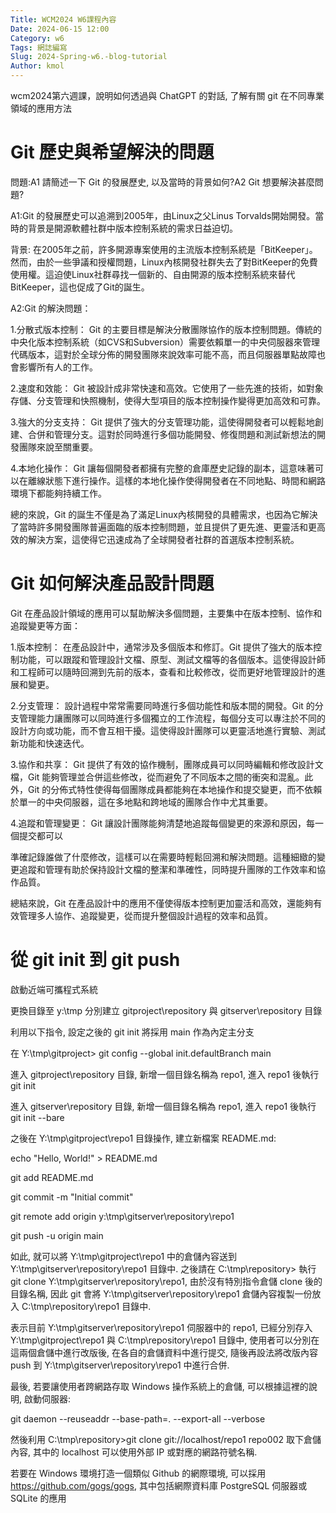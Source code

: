 ```yaml
---
Title: WCM2024 W6課程內容 
Date: 2024-06-15 12:00
Category: w6
Tags: 網誌編寫
Slug: 2024-Spring-w6.-blog-tutorial
Author: kmol
---
```


wcm2024第六週課，說明如何透過與 ChatGPT 的對話, 了解有關 git 在不同專業領域的應用方法

<!-- PELICAN_END_SUMMARY -->

# Git 歷史與希望解決的問題
問題:A1 請簡述一下 Git 的發展歷史, 以及當時的背景如何?A2 Git 想要解決甚麼問題?

A1:Git 的發展歷史可以追溯到2005年，由Linux之父Linus Torvalds開始開發。當時的背景是開源軟體社群中版本控制系統的需求日益迫切。

背景:
在2005年之前，許多開源專案使用的主流版本控制系統是「BitKeeper」。然而，由於一些爭議和授權問題，Linux內核開發社群失去了對BitKeeper的免費使用權。這迫使Linux社群尋找一個新的、自由開源的版本控制系統來替代BitKeeper，這也促成了Git的誕生。

A2:Git 的解決問題：

1.分散式版本控制：
Git 的主要目標是解決分散團隊協作的版本控制問題。傳統的中央化版本控制系統（如CVS和Subversion）需要依賴單一的中央伺服器來管理代碼版本，這對於全球分佈的開發團隊來說效率可能不高，而且伺服器單點故障也會影響所有人的工作。

2.速度和效能：
Git 被設計成非常快速和高效。它使用了一些先進的技術，如對象存儲、分支管理和快照機制，使得大型項目的版本控制操作變得更加高效和可靠。

3.強大的分支支持：
Git 提供了強大的分支管理功能，這使得開發者可以輕鬆地創建、合併和管理分支。這對於同時進行多個功能開發、修復問題和測試新想法的開發團隊來說至關重要。

4.本地化操作：
Git 讓每個開發者都擁有完整的倉庫歷史記錄的副本，這意味著可以在離線狀態下進行操作。這樣的本地化操作使得開發者在不同地點、時間和網路環境下都能夠持續工作。

總的來說，Git 的誕生不僅是為了滿足Linux內核開發的具體需求，也因為它解決了當時許多開發團隊普遍面臨的版本控制問題，並且提供了更先進、更靈活和更高效的解決方案，這使得它迅速成為了全球開發者社群的首選版本控制系統。

# Git 如何解決產品設計問題
Git 在產品設計領域的應用可以幫助解決多個問題，主要集中在版本控制、協作和追蹤變更等方面：

1.版本控制：
在產品設計中，通常涉及多個版本和修訂。Git 提供了強大的版本控制功能，可以跟蹤和管理設計文檔、原型、測試文檔等的各個版本。這使得設計師和工程師可以隨時回溯到先前的版本，查看和比較修改，從而更好地管理設計的進展和變更。

2.分支管理：
設計過程中常常需要同時進行多個功能性和版本間的開發。Git 的分支管理能力讓團隊可以同時進行多個獨立的工作流程，每個分支可以專注於不同的設計方向或功能，而不會互相干擾。這使得設計團隊可以更靈活地進行實驗、測試新功能和快速迭代。

3.協作和共享：
Git 提供了有效的協作機制，團隊成員可以同時編輯和修改設計文檔，Git 能夠管理並合併這些修改，從而避免了不同版本之間的衝突和混亂。此外，Git 的分佈式特性使得每個團隊成員都能夠在本地操作和提交變更，而不依賴於單一的中央伺服器，這在多地點和跨地域的團隊合作中尤其重要。

4.追蹤和管理變更：
Git 讓設計團隊能夠清楚地追蹤每個變更的來源和原因，每一個提交都可以

準確記錄誰做了什麼修改，這樣可以在需要時輕鬆回溯和解決問題。這種細緻的變更追蹤和管理有助於保持設計文檔的整潔和準確性，同時提升團隊的工作效率和協作品質。

總結來說，Git 在產品設計中的應用不僅使得版本控制更加靈活和高效，還能夠有效管理多人協作、追蹤變更，從而提升整個設計過程的效率和品質。

# 從 git init 到 git push
啟動近端可攜程式系統

更換目錄至 y:\tmp 分別建立 gitproject\repository 與 gitserver\repository 目錄

利用以下指令, 設定之後的 git init 將採用 main 作為內定主分支

在 Y:\tmp\gitproject> git config --global init.defaultBranch main

進入 gitproject\repository 目錄, 新增一個目錄名稱為 repo1, 進入 repo1 後執行 git init

進入 gitserver\repository 目錄, 新增一個目錄名稱為 repo1, 進入 repo1 後執行 git init --bare

之後在 Y:\tmp\gitproject\repo1 目錄操作, 建立新檔案 README.md:

echo "Hello, World!" > README.md

git add README.md

git commit -m "Initial commit"

git remote add origin y:\tmp\gitserver\repository\repo1

git push -u origin main

如此, 就可以將 Y:\tmp\gitproject\repo1 中的倉儲內容送到 Y:\tmp\gitserver\repository\repo1 目錄中. 之後請在 C:\tmp\repository> 執行 git clone Y:\tmp\gitserver\repository\repo1, 由於沒有特別指令倉儲 clone 後的目錄名稱, 因此 git 會將 Y:\tmp\gitserver\repository\repo1 倉儲內容複製一份放入 C:\tmp\repository\repo1 目錄中.

表示目前 Y:\tmp\gitserver\repository\repo1 伺服器中的 repo1, 已經分別存入 Y:\tmp\gitproject\repo1 與 C:\tmp\repository\repo1 目錄中, 使用者可以分別在這兩個倉儲中進行改版後, 在各自的倉儲資料中進行提交, 隨後再設法將改版內容 push 到 Y:\tmp\gitserver\repository\repo1 中進行合併.

最後, 若要讓使用者跨網路存取 Windows 操作系統上的倉儲, 可以根據這裡的說明, 啟動伺服器:

git daemon --reuseaddr --base-path=. --export-all --verbose

然後利用 C:\tmp\repository>git clone git://localhost/repo1 repo002 取下倉儲內容, 其中的 localhost 可以使用外部 IP 或對應的網路符號名稱.

若要在 Windows 環境打造一個類似 Github 的網際環境, 可以採用 https://github.com/gogs/gogs, 其中包括網際資料庫 PostgreSQL 伺服器或 SQLite 的應用
